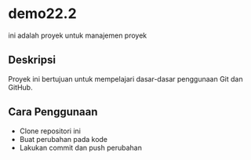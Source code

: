# demo22.2
ini adalah proyek untuk manajemen proyek 

## Deskripsi
Proyek ini bertujuan untuk mempelajari dasar-dasar penggunaan Git dan GitHub.

## Cara Penggunaan
- Clone repositori ini
- Buat perubahan pada kode
- Lakukan commit dan push perubahan
